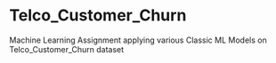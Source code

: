 # Telco_Customer_Churn
Machine Learning Assignment applying various Classic ML Models on Telco_Customer_Churn dataset
